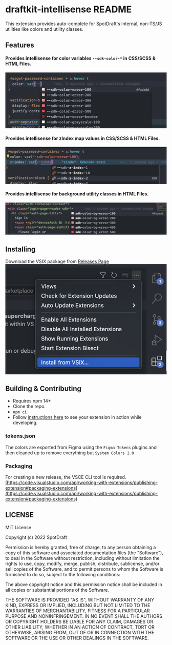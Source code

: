 # draftkit-intellisense README

This extension provides auto-complete for SpotDraft's internal, non-TS/JS utilities like colors and utility classes.

## Features

#### Provides intellisense for color variables `--sdk-color-*` in CSS/SCSS & HTML Files.

![css-colors](docs/color-css.png)

#### Provides intellisense for zIndex map values in CSS/SCSS & HTML Files.

![css-zIndex](docs/zindex-css.png)

#### Provides intellisense for background utility classes in HTML Files.

![html-bg-utils](docs/bg-util-html.png)

## Installing

Download the VSIX package from [Releases Page](https://github.com/SpotDraft/draftkit-intellisense/releases)
![Installation from VSIX](docs/install.png)

## Building & Contributing

- Requires npm 14+
- Clone the repo.
- `npm ci`
- Follow [instructions here](https://code.visualstudio.com/api/get-started/your-first-extension) to see your extension in action while developing.

### tokens.json

The colors are exported from Figma using the `Figma Tokens` plugins and then cleaned up to remove everything but `System Colors 2.0`

### Packaging

For creating a new release, the VSCE CLI tool is required.
[https://code.visualstudio.com/api/working-with-extensions/publishing-extension#packaging-extensions](https://code.visualstudio.com/api/working-with-extensions/publishing-extension#packaging-extensions)

## LICENSE

MIT License

Copyright (c) 2022 SpotDraft

Permission is hereby granted, free of charge, to any person obtaining a copy
of this software and associated documentation files (the "Software"), to deal
in the Software without restriction, including without limitation the rights
to use, copy, modify, merge, publish, distribute, sublicense, and/or sell
copies of the Software, and to permit persons to whom the Software is
furnished to do so, subject to the following conditions:

The above copyright notice and this permission notice shall be included in all
copies or substantial portions of the Software.

THE SOFTWARE IS PROVIDED "AS IS", WITHOUT WARRANTY OF ANY KIND, EXPRESS OR
IMPLIED, INCLUDING BUT NOT LIMITED TO THE WARRANTIES OF MERCHANTABILITY,
FITNESS FOR A PARTICULAR PURPOSE AND NONINFRINGEMENT. IN NO EVENT SHALL THE
AUTHORS OR COPYRIGHT HOLDERS BE LIABLE FOR ANY CLAIM, DAMAGES OR OTHER
LIABILITY, WHETHER IN AN ACTION OF CONTRACT, TORT OR OTHERWISE, ARISING FROM,
OUT OF OR IN CONNECTION WITH THE SOFTWARE OR THE USE OR OTHER DEALINGS IN THE
SOFTWARE.
